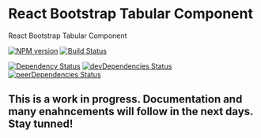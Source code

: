 # React Bootstrap Tabular Component

React Bootstrap Tabular Component

[![NPM version][npm-badge]][npm] [![Build Status][travis-ci-image]][travis-ci-url]

[![Dependency Status][deps-badge]][deps]
[![devDependencies Status][dev-deps-badge]][dev-deps]
[![peerDependencies Status][peer-deps-badge]][peer-deps]

## This is a work in progress. Documentation and many enahncements will follow in the next days. Stay tunned!


[npm-badge]: http://badge.fury.io/js/react-bootstrap-tabular.svg
[npm]: http://badge.fury.io/js/react-bootstrap-tabular

[deps-badge]: https://img.shields.io/david/gkaran/react-bootstrap-tabular.svg
[deps]: https://david-dm.org/gkaran/react-bootstrap-tabular

[dev-deps-badge]: https://david-dm.org/gkaran/react-bootstrap-tabular/dev-status.svg
[dev-deps]: https://david-dm.org/gkaran/react-bootstrap-tabular?type=dev

[peer-deps-badge]: https://david-dm.org/gkaran/react-bootstrap-tabular/peer-status.svg
[peer-deps]: https://david-dm.org/gkaran/react-bootstrap-tabular?type=peer

[travis-ci-image]: https://travis-ci.org/gkaran/react-bootstrap-tabular.svg
[travis-ci-url]: https://travis-ci.org/gkaran/react-bootstrap-tabular